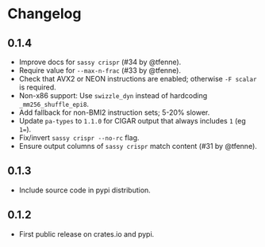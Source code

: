 # Changelog

## 0.1.4
- Improve docs for `sassy crispr` (#34 by @tfenne).
- Require value for `--max-n-frac` (#33 by @tfenne).
- Check that AVX2 or NEON instructions are enabled; otherwise `-F scalar` is required.
- Non-x86 support: Use `swizzle_dyn` instead of hardcoding `_mm256_shuffle_epi8`.
- Add fallback for non-BMI2 instruction sets; 5-20% slower.
- Update `pa-types` to `1.1.0` for CIGAR output that always includes `1` (eg `1=`).
- Fix/invert `sassy crispr --no-rc` flag.
- Ensure output columns of `sassy crispr` match content (#31 by @tfenne).

## 0.1.3
- Include source code in pypi distribution.

## 0.1.2
- First public release on crates.io and pypi.
